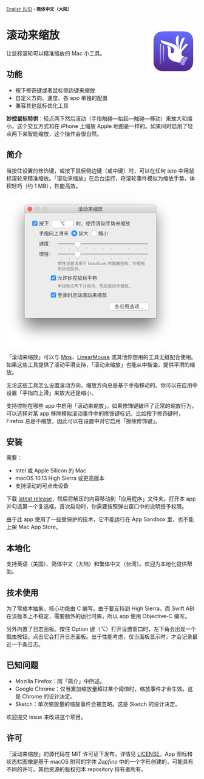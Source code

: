 
<small>[English (US)](README.md)・**简体中文（大陆）**</small>

# <img src="ScrollToZoom/Assets.xcassets/AppIcon.appiconset/AppIcon.128@2x.png" width="128" align="right"> 滚动来缩放

让鼠标滚轮可以精准缩放的 Mac 小工具。

## 功能

- 按下修饰键或者鼠标侧边键来缩放
- 自定义方向、速度、各 app 单独的配置
- 兼容其他鼠标优化工具

**妙控鼠标特供**：轻点两下然后滚动（手指触碰—抬起—触碰—移动）来放大和缩小。这个交互方式和在 iPhone 上缩放 Apple 地图是一样的。如果同时启用了轻点两下来智能缩放，这个操作会很自然。

## 简介

当按住设置的修饰键，或按下鼠标侧边键（或中键）时，可以在任何 app 中用鼠标滚轮来精准缩放。「滚动来缩放」在后台运行，将滚轮事件模拟为缩放手势。体积轻巧（约 1 MB），性能高效。

<img src="images/window.zh_CN.png" width="443" title="主窗口截图">

「滚动来缩放」可以与 [Mos](https://github.com/Caldis/Mos)、[LinearMouse](https://github.com/linearmouse/linearmouse) 或其他你想用的工具无缝配合使用。如果这些工具提供了滚动平滑支持，「滚动来缩放」也能从中揩油，提供平滑的缩放。

无论这些工具怎么设置滚动方向，缩放方向总是基于手指移动的。你可以在应用中设置「手指向上滑」来放大还是缩小。

支持控制在哪些 app 中启用「滚动来缩放」。如果修饰键破坏了正常的缩放行为，可以选择对某 app 移除模拟滚动事件中的修饰键标记。比如按下修饰键时，Firefox 总是不缩放，因此可以在设置中对它启用「擦除修饰键」。

## 安装

需要：
- Intel 或 Apple Silicon 的 Mac
- macOS 10.13 High Sierra 或更高版本
- 支持滚动的可点击设备

下载 [latest release](https://github.com/alphaArgon/ScrollToZoom/releases)，然后将解压的内容移动到「应用程序」文件夹。打开本 app 并勾选第一个复选框。首次启动时，你需要按照弹出窗口中的说明授予权限。

由于此 app 使用了一些受保护的技术，它不能运行在 App Sandbox 里，也不能上架 Mac App Store。

## 本地化

支持英语（美国）、简体中文（大陆）和繁体中文（台湾）。欢迎为本地化提供帮助。

## 技术使用

为了零成本抽象，核心功能由 C 编写。由于要支持到 High Sierra，而 Swift ABI 在该版本上不稳定，需要额外的运行时库，所以 app 使用 Objective-C 编写。

另外内置了日志面板。按住 Option 键（⌥）打开设置窗口时，左下角会出现一个瓢虫按钮。点击它会打开日志面板。出于性能考虑，仅当面板显示时，才会记录最近一千条日志。

## 已知问题

- Mozilla Firefox：同「简介」中所述。
- Google Chrome：仅当累加缩放量超过某个阈值时，缩放事件才会生效。这是 Chrome 的设计决定。
- Sketch：单次缩放量的缩放事件会被忽略。这是 Sketch 的设计决定。

欢迎提交 issue 来改进这个项目。

## 许可

「滚动来缩放」的源代码在 MIT 许可证下发布，详情见 [LICENSE](LICENSE)。App 图标和状态栏图像是基于 macOS 附带的字体 *Zapfino* 中的一个字形创建的，可能具有不同的许可。其他资源的版权归本 repository 持有者所有。

